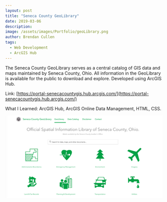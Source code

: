 ```yaml
---
layout: post
title: "Seneca County GeoLibrary"
date: 2019-03-06
description:
image: /assets/images/Portfolio/geoLibrary.png
author: Brendan Cullen
tags:
  - Web Development
  - ArcGIS Hub
---
```

The Seneca County GeoLibrary serves as a central catalog of GIS data and maps maintained by Seneca County, Ohio. All information in the GeoLibrary is available for the public to download and explore. Developed using ArcGIS Hub.

Link: [https://portal-senecacountygis.hub.arcgis.com/](https://portal-senecacountygis.hub.arcgis.com/)

What I Learned: ArcGIS Hub, ArcGIS Online Data Management, HTML, CSS.

![](/assets/images/Portfolio/geoLibrary.png)